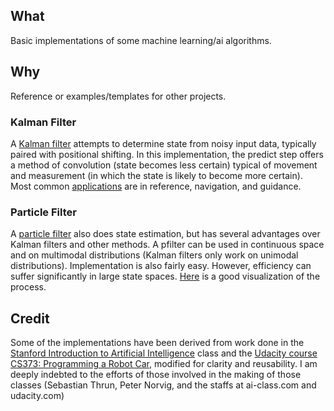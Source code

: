 ##  What

Basic implementations of some machine learning/ai algorithms.

##  Why

Reference or examples/templates for other projects.

### Kalman Filter

A [Kalman filter](https://en.wikipedia.org/wiki/Kalman_filter) attempts to determine state from noisy input data, typically paired with positional shifting. In this implementation, the predict step offers a method of convolution (state becomes less certain) typical of movement and measurement (in which the state is likely to become more certain). Most common [applications](https://en.wikipedia.org/wiki/Kalman_filter#Applications) are in reference, navigation, and guidance.

### Particle Filter

A [particle filter](https://en.wikipedia.org/wiki/Particle_filter) also does state estimation, but has several advantages over Kalman filters and other methods. A pfilter can be used in continuous space and on multimodal distributions (Kalman filters only work on unimodal distributions). Implementation is also fairly easy. However, efficiency can suffer significantly in large state spaces. [Here](http://www.youtube.com/watch?v=4S-sx5_cmLU&feature=youtu.be&t=1m24s) is a good visualization of the process.

##  Credit

Some of the implementations have been derived from work done in the [Stanford Introduction to Artificial Intelligence](https://www.ai-class.com/) class and the [Udacity course CS373: Programming a Robot Car](http://www.udacity.com/overview/Course/cs373/), modified for clarity and reusability. I am deeply indebted to the efforts of those involved in the making of those classes (Sebastian Thrun, Peter Norvig, and the staffs at ai-class.com and udacity.com)